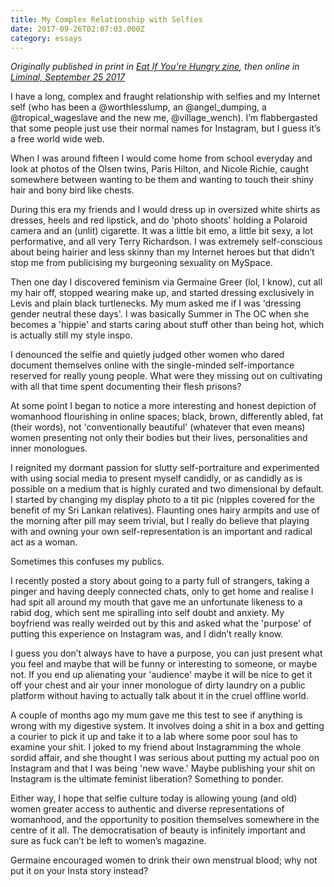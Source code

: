 ```yaml
---
title: My Complex Relationship with Selfies
date: 2017-09-26T02:07:03.000Z
category: essays
---
```

_Originally published in print in [Eat If You're Hungry zine](https://www.instagram.com/eatifyouarehungry\\_zine/), then online in [Liminal, September 25 2017](https://www.liminalmag.com/blog/my-complex-relationship-with-selfies?rq=tara%20kenny)_

I have a long, complex and fraught relationship with selfies and my Internet self (who has been a @worthlesslump, an @angel_dumping, a @tropical_wageslave and the new me, @village_wench). I’m flabbergasted that some people just use their normal names for Instagram, but I guess it’s a free world wide web.

When I was around fifteen I would come home from school everyday and look at photos of the Olsen twins, Paris Hilton, and Nicole Richie, caught somewhere between wanting to be them and wanting to touch their shiny hair and bony bird like chests.

During this era my friends and I would dress up in oversized white shirts as dresses, heels and red lipstick, and do 'photo shoots' holding a Polaroid camera and an (unlit) cigarette. It was a little bit emo, a little bit sexy, a lot performative, and all very Terry Richardson. I was extremely self-conscious about being hairier and less skinny than my Internet heroes but that didn’t stop me from publicising my burgeoning sexuality on MySpace.

Then one day I discovered feminism via Germaine Greer (lol, I know), cut all my hair off, stopped wearing make up, and started dressing exclusively in Levis and plain black turtlenecks. My mum asked me if I was 'dressing gender neutral these days'. I was basically Summer in The OC when she becomes a 'hippie' and starts caring about stuff other than being hot, which is actually still my style inspo.

I denounced the selfie and quietly judged other women who dared document themselves online with the single-minded self-importance reserved for really young people. What were they missing out on cultivating with all that time spent documenting their flesh prisons?

At some point I began to notice a more interesting and honest depiction of womanhood flourishing in online spaces; black, brown, differently abled, fat (their words), not 'conventionally beautiful' (whatever that even means) women presenting not only their bodies but their lives, personalities and inner monologues.

I reignited my dormant passion for slutty self-portraiture and experimented with using social media to present myself candidly, or as candidly as is possible on a medium that is highly curated and two dimensional by default. I started by changing my display photo to a tit pic (nipples covered for the benefit of my Sri Lankan relatives). Flaunting ones hairy armpits and use of the morning after pill may seem trivial, but I really do believe that playing with and owning your own self-representation is an important and radical act as a woman.

Sometimes this confuses my publics.

I recently posted a story about going to a party full of strangers, taking a pinger and having deeply connected chats, only to get home and realise I had spit all around my mouth that gave me an unfortunate likeness to a rabid dog, which sent me spiralling into self doubt and anxiety. My boyfriend was really weirded out by this and asked what the 'purpose' of putting this experience on Instagram was, and I didn’t really know.

I guess you don’t always have to have a purpose, you can just present what you feel and maybe that will be funny or interesting to someone, or maybe not. If you end up alienating your 'audience' maybe it will be nice to get it off your chest and air your inner monologue of dirty laundry on a public platform without having to actually talk about it in the cruel offline world.    

A couple of months ago my mum gave me this test to see if anything is wrong with my digestive system. It involves doing a shit in a box and getting a courier to pick it up and take it to a lab where some poor soul has to examine your shit. I joked to my friend about Instagramming the whole sordid affair, and she thought I was serious about putting my actual poo on Instagram and that I was being 'new wave.' Maybe publishing your shit on Instagram is the ultimate feminist liberation? Something to ponder. 

Either way, I hope that selfie culture today is allowing young (and old) women greater access to authentic and diverse representations of womanhood, and the opportunity to position themselves somewhere in the centre of it all. The democratisation of beauty is infinitely important and sure as fuck can’t be left to women’s magazine.

Germaine encouraged women to drink their own menstrual blood; why not put it on your Insta story instead?
